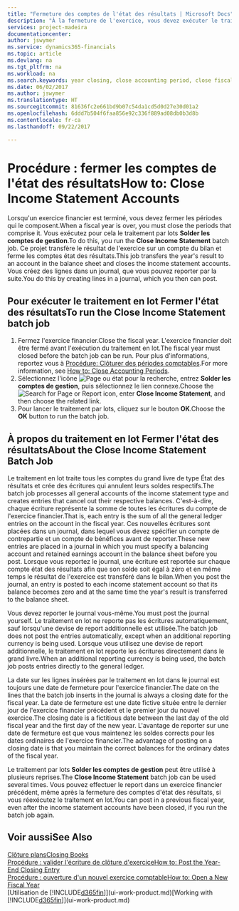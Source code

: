 ```yaml
---
title: "Fermeture des comptes de l'état des résultats | Microsoft Docs"
description: "À la fermeture de l'exercice, vous devez exécuter le traitement en lot Fermer l'état des résultats afin de refermer les périodes comptables de l'exercice financier."
services: project-madeira
documentationcenter: 
author: jswymer
ms.service: dynamics365-financials
ms.topic: article
ms.devlang: na
ms.tgt_pltfrm: na
ms.workload: na
ms.search.keywords: year closing, close accounting period, close fiscal year, bank account detailed trial balance
ms.date: 06/02/2017
ms.author: jswymer
ms.translationtype: HT
ms.sourcegitcommit: 81636fc2e661bd9b07c54da1cd5d0d27e30d01a2
ms.openlocfilehash: 6ddd7b504f6faa856e92c336f889ad08db0b3d8b
ms.contentlocale: fr-ca
ms.lasthandoff: 09/22/2017

---
```

# <a name="how-to-close-income-statement-accounts"></a><span data-ttu-id="7f05e-103">Procédure : fermer les comptes de l'état des résultats</span><span class="sxs-lookup"><span data-stu-id="7f05e-103">How to: Close Income Statement Accounts</span></span>
<span data-ttu-id="7f05e-104">Lorsqu'un exercice financier est terminé, vous devez fermer les périodes qui le composent.</span><span class="sxs-lookup"><span data-stu-id="7f05e-104">When a fiscal year is over, you must close the periods that comprise it.</span></span> <span data-ttu-id="7f05e-105">Vous exécutez pour cela le traitement par lots **Solder les comptes de gestion**.</span><span class="sxs-lookup"><span data-stu-id="7f05e-105">To do this, you run the **Close Income Statement** batch job.</span></span> <span data-ttu-id="7f05e-106">Ce projet transfère le résultat de l'exercice sur un compte du bilan et ferme les comptes état des résultats.</span><span class="sxs-lookup"><span data-stu-id="7f05e-106">This job transfers the year's result to an account in the balance sheet and closes the income statement accounts.</span></span> <span data-ttu-id="7f05e-107">Vous créez des lignes dans un journal, que vous pouvez reporter par la suite.</span><span class="sxs-lookup"><span data-stu-id="7f05e-107">You do this by creating lines in a journal, which you then can post.</span></span>

## <a name="to-run-the-close-income-statement-batch-job"></a><span data-ttu-id="7f05e-108">Pour exécuter le traitement en lot Fermer l'état des résultats</span><span class="sxs-lookup"><span data-stu-id="7f05e-108">To run the Close Income Statement batch job</span></span>
1. <span data-ttu-id="7f05e-109">Fermez l'exercice financier.</span><span class="sxs-lookup"><span data-stu-id="7f05e-109">Close the fiscal year.</span></span> <span data-ttu-id="7f05e-110">L'exercice financier doit être fermé avant l'exécution du traitement en lot.</span><span class="sxs-lookup"><span data-stu-id="7f05e-110">The fiscal year must closed before the batch job can be run.</span></span> <span data-ttu-id="7f05e-111">Pour plus d'informations, reportez vous à [Procédure: Clôturer des périodes comptables](year-close-account-periods.md).</span><span class="sxs-lookup"><span data-stu-id="7f05e-111">For more information, see [How to: Close Accounting Periods](year-close-account-periods.md).</span></span>
2. <span data-ttu-id="7f05e-112">Sélectionnez l'icône ![Page ou état pour la recherche](media/ui-search/search_small.png "icône Page ou état pour la recherche"), entrez **Solder les comptes de gestion**, puis sélectionnez le lien connexe.</span><span class="sxs-lookup"><span data-stu-id="7f05e-112">Choose the ![Search for Page or Report](media/ui-search/search_small.png "Search for Page or Report icon") icon, enter **Close Income Statement**, and then choose the related link.</span></span>
3. <span data-ttu-id="7f05e-113">Pour lancer le traitement par lots, cliquez sur le bouton **OK**.</span><span class="sxs-lookup"><span data-stu-id="7f05e-113">Choose the **OK** button to run the batch job.</span></span>

## <a name="about-the-close-income-statement-batch-job"></a><span data-ttu-id="7f05e-114">À propos du traitement en lot Fermer l'état des résultats</span><span class="sxs-lookup"><span data-stu-id="7f05e-114">About the Close Income Statement Batch Job</span></span>
<span data-ttu-id="7f05e-115">Le traitement en lot traite tous les comptes du grand livre de type État des résultats et crée des écritures qui annulent leurs soldes respectifs.</span><span class="sxs-lookup"><span data-stu-id="7f05e-115">The batch job processes all general accounts of the income statement type and creates entries that cancel out their respective balances.</span></span> <span data-ttu-id="7f05e-116">C'est-à-dire, chaque écriture représente la somme de toutes les écritures du compte de l'exercice financier.</span><span class="sxs-lookup"><span data-stu-id="7f05e-116">That is, each entry is the sum of all the general ledger entries on the account in the fiscal year.</span></span> <span data-ttu-id="7f05e-117">Ces nouvelles écritures sont placées dans un journal, dans lequel vous devez spécifier un compte de contrepartie et un compte de bénéfices avant de reporter.</span><span class="sxs-lookup"><span data-stu-id="7f05e-117">These new entries are placed in a journal in which you must specify a balancing account and retained earnings account in the balance sheet before you post.</span></span> <span data-ttu-id="7f05e-118">Lorsque vous reportez le journal, une écriture est reportée sur chaque compte état des résultats afin que son solde soit égal à zéro et en même temps le résultat de l'exercice est transféré dans le bilan.</span><span class="sxs-lookup"><span data-stu-id="7f05e-118">When you post the journal, an entry is posted to each income statement account so that its balance becomes zero and at the same time the year's result is transferred to the balance sheet.</span></span>

<span data-ttu-id="7f05e-119">Vous devez reporter le journal vous-même.</span><span class="sxs-lookup"><span data-stu-id="7f05e-119">You must post the journal yourself.</span></span> <span data-ttu-id="7f05e-120">Le traitement en lot ne reporte pas les écritures automatiquement, sauf lorsqu'une devise de report additionnelle est utilisée.</span><span class="sxs-lookup"><span data-stu-id="7f05e-120">The batch job does not post the entries automatically, except when an additional reporting currency is being used.</span></span> <span data-ttu-id="7f05e-121">Lorsque vous utilisez une devise de report additionnelle, le traitement en lot reporte les écritures directement dans le grand livre.</span><span class="sxs-lookup"><span data-stu-id="7f05e-121">When an additional reporting currency is being used, the batch job posts entries directly to the general ledger.</span></span>

<span data-ttu-id="7f05e-122">La date sur les lignes insérées par le traitement en lot dans le journal est toujours une date de fermeture pour l'exercice financier.</span><span class="sxs-lookup"><span data-stu-id="7f05e-122">The date on the lines that the batch job inserts in the journal is always a closing date for the fiscal year.</span></span> <span data-ttu-id="7f05e-123">La date de fermeture est une date fictive située entre le dernier jour de l'exercice financier précédent et le premier jour du nouvel exercice.</span><span class="sxs-lookup"><span data-stu-id="7f05e-123">The closing date is a fictitious date between the last day of the old fiscal year and the first day of the new year.</span></span> <span data-ttu-id="7f05e-124">L'avantage de reporter sur une date de fermeture est que vous maintenez les soldes corrects pour les dates ordinaires de l'exercice financier.</span><span class="sxs-lookup"><span data-stu-id="7f05e-124">The advantage of posting on a closing date is that you maintain the correct balances for the ordinary dates of the fiscal year.</span></span>

<span data-ttu-id="7f05e-125">Le traitement par lots **Solder les comptes de gestion** peut être utilisé à plusieurs reprises.</span><span class="sxs-lookup"><span data-stu-id="7f05e-125">The **Close Income Statement** batch job can be used several times.</span></span> <span data-ttu-id="7f05e-126">Vous pouvez effectuer le report dans un exercice financier précédent, même après la fermeture des comptes d'état des résultats, si vous réexécutez le traitement en lot.</span><span class="sxs-lookup"><span data-stu-id="7f05e-126">You can post in a previous fiscal year, even after the income statement accounts have been closed, if you run the batch job again.</span></span>

## <a name="see-also"></a><span data-ttu-id="7f05e-127">Voir aussi</span><span class="sxs-lookup"><span data-stu-id="7f05e-127">See Also</span></span>
[<span data-ttu-id="7f05e-128">Clôture plans</span><span class="sxs-lookup"><span data-stu-id="7f05e-128">Closing Books</span></span>](year-close-books.md)  
[<span data-ttu-id="7f05e-129">Procédure : valider l'écriture de clôture d'exercice</span><span class="sxs-lookup"><span data-stu-id="7f05e-129">How to: Post the Year-End Closing Entry</span></span>](year-how-post-year-end-close-entry.md)  
[<span data-ttu-id="7f05e-130">Procédure : ouverture d'un nouvel exercice comptable</span><span class="sxs-lookup"><span data-stu-id="7f05e-130">How to: Open a New Fiscal Year</span></span>](finance-how-open-new-fiscal-year.md)  
<span data-ttu-id="7f05e-131">[Utilisation de [!INCLUDE[d365fin](includes/d365fin_md.md)]](ui-work-product.md)</span><span class="sxs-lookup"><span data-stu-id="7f05e-131">[Working with [!INCLUDE[d365fin](includes/d365fin_md.md)]](ui-work-product.md)</span></span>


